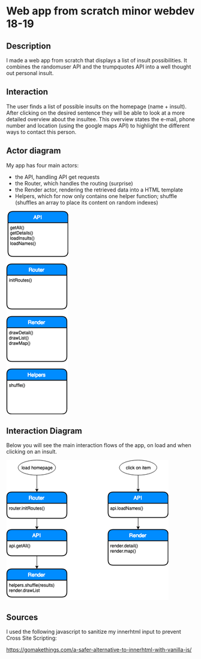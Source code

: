 # Web app from scratch minor webdev 18-19

## Description

I made a web app from scratch that displays a list of insult possibilities. It combines the randomuser API and the trumpquotes API into a well thought out personal insult.

## Interaction

The user finds a list of possible insults on the homepage (name + insult). After clicking on the desired sentence they will be able to look at a more detailed overview about the insultee. This overview states the e-mail, phone number and location (using the google maps API) to highlight the different ways to contact this person.

## Actor diagram

My app has four main actors:

- the API, handling API get requests
- the Router, which handles the routing (surprise)
- the Render actor, rendering the retrieved data into a HTML template
- Helpers, which for now only contains one helper function; shuffle (shuffles an array to place its content on random indexes)

![actor diagram](./week2/actordiagram.png)

## Interaction Diagram

Below you will see the main interaction flows of the app, on load and when clicking on an insult.

![interaction diagram](./week2/Interaction.png)

## Sources

I used the following javascript to sanitize my innerhtml input to prevent Cross Site Scripting:

https://gomakethings.com/a-safer-alternative-to-innerhtml-with-vanilla-js/
